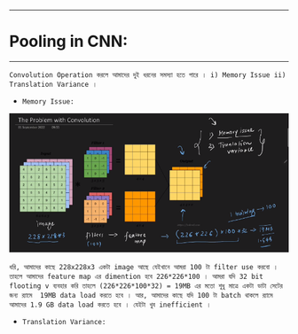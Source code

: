 
---

# Pooling in CNN:

---

`Convolution Operation করলে আমাদের দুই ধরনের সমস্যা হতে পারে । i) Memory Issue ii) Translation Variance । `

- `Memory Issue: `

![Alt text](image-255.png)

`ধরি, আমাদের কাছে 228x228x3 একটা image আছে যেইখানে আমরা 100 টা filter use করবো । তাহলে আমাদের feature map এর dimention হবে 226*226*100 । আমরা যদি 32 bit flooting v ব্যবহার করি তাহলে (226*226*100*32) = 19MB এর মতো শুধু মাত্রে একটা ডাটা সেটের জন্য র‍্যামে  19MB data load করতে হবে । আর, আমাদের কাছে যদি 100 টা batch থাকলে র‍্যামে আমাদের 1.9 GB data load করতে হবে । যেইটা খুব inefficient । `

- `Translation Variance: `


